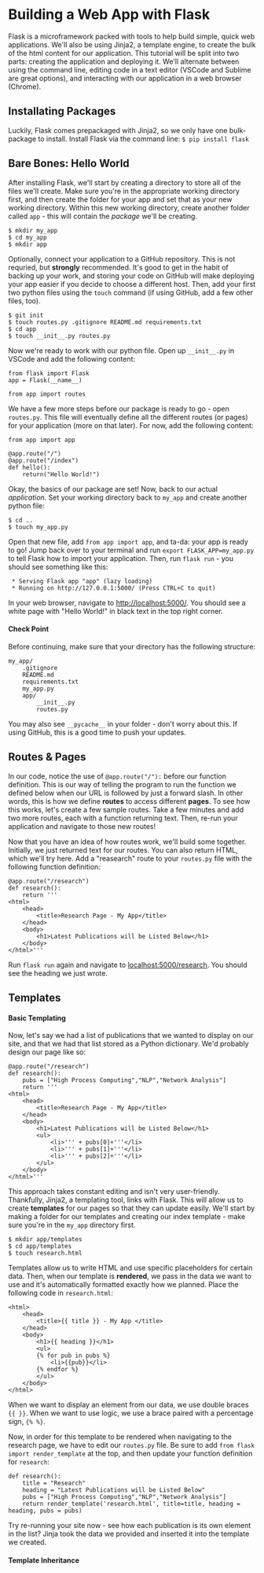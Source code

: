 # Building a Web App with Flask
Flask is a microframework packed with tools to help build simple, quick web applications. We'll also be using Jinja2, a template engine, to create the bulk of the html content for our application. This tutorial will be split into two parts: creating the application and deploying it. We'll alternate between using the command line, editing code in a text editor (VSCode and Sublime are great options), and interacting with our application in a web browser (Chrome).

## Installating Packages
Luckily, Flask comes prepackaged with Jinja2, so we only have one bulk-package to install. Install Flask via the command line:
`$ pip install flask`

## Bare Bones: Hello World
After installing Flask, we'll start by creating a directory to store all of the files we'll create. Make sure you're in the appropriate working directory first, and then create the folder for your app and set that as your new working directory. Within this new working directory, create another folder called `app` - this will contain the _package_ we'll be creating.
```
$ mkdir my_app
$ cd my_app
$ mkdir app
```
Optionally, connect your application to a GitHub repository. This is not requried, but __strongly__ recommended. It's good to get in the habit of backing up your work, and storing your code on GitHub will make deploying your app easier if you decide to choose a different host. Then, add your first two python files using the `touch` command (if using GitHub, add a few other files, too).

```
$ git init
$ touch routes.py .gitignore README.md requirements.txt
$ cd app
$ touch __init__.py routes.py
```

Now we're ready to work with our python file. Open up `__init__.py` in VSCode and add the following content:
```
from flask import Flask
app = Flask(__name__)

from app import routes
```
We have a few more steps before our package is ready to go - open `routes.py`. This file will eventually define all the different routes (or pages) for your application (more on that later). For now, add the following content:
```
from app import app

@app.route("/")
@app.route("/index")
def hello():
    return("Hello World!")
```
Okay, the basics of our package are set! Now, back to our actual _application_. Set your working directory back to `my_app` and create another python file:
```
$ cd ..
$ touch my_app.py
```
Open that new file, add `from app import app`, and ta-da: your app is ready to go! Jump back over to your terminal and run `export FLASK_APP=my_app.py` to tell Flask how to import your application. Then, run `flask run` - you should see something like this:
```
 * Serving Flask app "app" (lazy loading)
 * Running on http://127.0.0.1:5000/ (Press CTRL+C to quit)
```
In your web browser, navigate to <http://localhost:5000/>. You should see a white page with "Hello World!" in black text in the top right corner.
#### Check Point
Before continuing, make sure that your directory has the following structure:
```
my_app/
    .gitignore
    README.md
    requirements.txt
    my_app.py
    app/
        __init__.py
        routes.py
```
You may also see `__pycache__` in your folder - don't worry about this. If using GitHub, this is a good time to push your updates.

## Routes & Pages
In our code, notice the use of `@app.route("/"):` before our function definition. This is our way of telling the program to run the function we defined below when our URL is followed by just a forward slash. In other words, this is how we define __routes__ to access different __pages__. To see how this works, let's create a few sample routes. Take a few minutes and add two more routes, each with a function returning text. Then, re-run your application and navigate to those new routes!

Now that you have an idea of how routes work, we'll build some together. Initially, we just returned text for our routes. You can also return HTML, which we'll try here. Add a "reasearch" route to your `routes.py` file with the following function definition:
```
@app.route("/research")
def research():
    return '''
<html>
    <head>
        <title>Research Page - My App</title>
    </head>
    <body>
        <h1>Latest Publications will be Listed Below</h1>
    </body>
</html>'''
```

Run `flask run` again and navigate to <localhost:5000/research>. You should see the heading we just wrote.

## Templates
#### Basic Templating 

Now, let's say we had a list of publications that we wanted to display on our site, and that we had that list stored as a Python dictionary. We'd probably design our page like so:
```
@app.route("/research")
def research():
    pubs = ["High Process Computing","NLP","Network Analysis"]
    return '''
<html>
    <head>
        <title>Research Page - My App</title>
    </head>
    <body>
        <h1>Latest Publications will be Listed Below</h1>
        <ul>
            <li>''' + pubs[0]+'''</li>
            <li>''' + pubs[1]+'''</li>
            <li>''' + pubs[2]+'''</li>
        </ul>
    </body>
</html>'''
```
This approach takes constant editing and isn't very user-friendly. Thankfully, Jinja2, a templating tool, links with Flask. This will allow us to create __templates__ for our pages so that they can update easily. We'll start by making a folder for our templates and creating our index template - make sure you're in the `my_app` directory first.
```
$ mkdir app/templates
$ cd app/templates
$ touch research.html
```
Templates allow us to write HTML and use specific placeholders for certain data. Then, when our template is __rendered__, we pass in the data we want to use and it's automatically formatted exactly how we planned. Place the following code in `research.html`:
```
<html>
    <head>
        <title>{{ title }} - My App </title>
    </head>
    <body>
        <h1>{{ heading }}</h1>
        <ul>
        {% for pub in pubs %}
            <li>{{pub}}</li>
        {% endfor %}
        </ul>
    </body>
</html>
```
When we want to display an element from our data, we use double braces `{{ }}`. When we want to use logic, we use a brace paired with a percentage sign, `{% %}`.

Now, in order for this template to be rendered when navigating to the research page, we have to edit our `routes.py` file. Be sure to add `from flask import render_template` at the top, and then update your function definition for `research`:
```
def research():
    title = "Research"
    heading = "Latest Publications will be Listed Below"
    pubs = ["High Process Computing","NLP","Network Analysis"]
    return render_template('research.html', title=title, heading = heading, pubs = pubs)
```
Try re-running your site now - see how each publication is its own element in the list? Jinja took the data we provided and inserted it into the template we created.

#### Template Inheritance